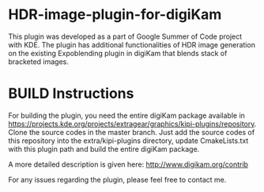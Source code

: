 HDR-image-plugin-for-digiKam
============================

This plugin was developed as a part of Google Summer of Code project with KDE. The plugin has additional 
functionalities of HDR image generation on the existing Expoblending plugin in digiKam that blends stack of 
bracketed images.

BUILD Instructions
===========================

For building the plugin, you need the entire digiKam package available in https://projects.kde.org/projects/extragear/graphics/kipi-plugins/repository. Clone the source codes in the master branch.
Just add the source codes of this repository into the extra/kipi-plugins directory, update CmakeLists.txt with this
plugin path and build the entire digiKam package.

A more detailed description is given here: http://www.digikam.org/contrib

For any issues regarding the plugin, please feel free to contact me.
